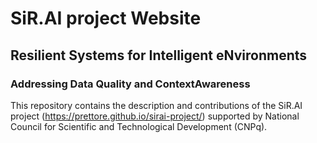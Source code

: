 # SiR.AI project Website

## Resilient Systems for Intelligent eNvironments
### Addressing Data Quality and ContextAwareness

This repository contains the description and contributions of the SiR.AI project (https://prettore.github.io/sirai-project/) supported by National Council for Scientific and Technological Development (CNPq).

